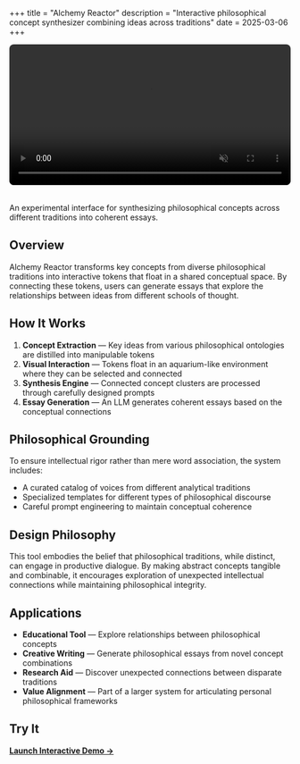 +++
title = "Alchemy Reactor"
description = "Interactive philosophical concept synthesizer combining ideas across traditions"
date = 2025-03-06
+++

<video autoplay loop muted playsinline style="width: 100%; max-width: 800px; margin: 0 auto 2rem; display: block; border-radius: 8px;">
  <source src="/videos/alchemy-reactor.mp4" type="video/mp4">
</video>

An experimental interface for synthesizing philosophical concepts across different traditions into coherent essays.

## Overview

Alchemy Reactor transforms key concepts from diverse philosophical traditions into interactive tokens that float in a shared conceptual space. By connecting these tokens, users can generate essays that explore the relationships between ideas from different schools of thought.

## How It Works

1. **Concept Extraction** — Key ideas from various philosophical ontologies are distilled into manipulable tokens
2. **Visual Interaction** — Tokens float in an aquarium-like environment where they can be selected and connected
3. **Synthesis Engine** — Connected concept clusters are processed through carefully designed prompts
4. **Essay Generation** — An LLM generates coherent essays based on the conceptual connections

## Philosophical Grounding

To ensure intellectual rigor rather than mere word association, the system includes:
- A curated catalog of voices from different analytical traditions
- Specialized templates for different types of philosophical discourse
- Careful prompt engineering to maintain conceptual coherence

## Design Philosophy

This tool embodies the belief that philosophical traditions, while distinct, can engage in productive dialogue. By making abstract concepts tangible and combinable, it encourages exploration of unexpected intellectual connections while maintaining philosophical integrity.

## Applications

- **Educational Tool** — Explore relationships between philosophical concepts
- **Creative Writing** — Generate philosophical essays from novel concept combinations
- **Research Aid** — Discover unexpected connections between disparate traditions
- **Value Alignment** — Part of a larger system for articulating personal philosophical frameworks

## Try It

[**Launch Interactive Demo →**](http://149.102.137.139/enhanced_contemplative_scholar%20(4).html)